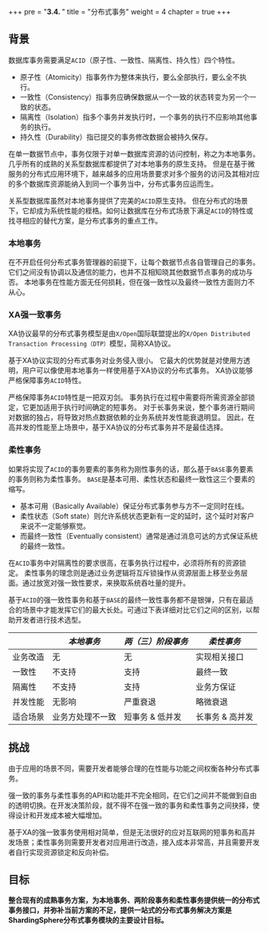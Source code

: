 +++
pre = "<b>3.4. </b>"
title = "分布式事务"
weight = 4
chapter = true
+++

## 背景

数据库事务需要满足`ACID`（原子性、一致性、隔离性、持久性）四个特性。

- 原子性（Atomicity）指事务作为整体来执行，要么全部执行，要么全不执行。
- 一致性（Consistency）指事务应确保数据从一个一致的状态转变为另一个一致的状态。
- 隔离性（Isolation）指多个事务并发执行时，一个事务的执行不应影响其他事务的执行。
- 持久性（Durability）指已提交的事务修改数据会被持久保存。

在单一数据节点中，事务仅限于对单一数据库资源的访问控制，称之为本地事务。几乎所有的成熟的关系型数据库都提供了对本地事务的原生支持。
但是在基于微服务的分布式应用环境下，越来越多的应用场景要求对多个服务的访问及其相对应的多个数据库资源能纳入到同一个事务当中，分布式事务应运而生。

关系型数据库虽然对本地事务提供了完美的`ACID`原生支持。
但在分布式的场景下，它却成为系统性能的桎梏。如何让数据库在分布式场景下满足`ACID`的特性或找寻相应的替代方案，是分布式事务的重点工作。

### 本地事务

在不开启任何分布式事务管理器的前提下，让每个数据节点各自管理自己的事务。
它们之间没有协调以及通信的能力，也并不互相知晓其他数据节点事务的成功与否。
本地事务在性能方面无任何损耗，但在强一致性以及最终一致性方面则力不从心。

### XA强一致事务

XA协议最早的分布式事务模型是由`X/Open`国际联盟提出的`X/Open Distributed Transaction Processing（DTP）`模型，简称XA协议。

基于XA协议实现的分布式事务对业务侵入很小。
它最大的优势就是对使用方透明，用户可以像使用本地事务一样使用基于XA协议的分布式事务。
XA协议能够严格保障事务`ACID`特性。

严格保障事务`ACID`特性是一把双刃剑。
事务执行在过程中需要将所需资源全部锁定，它更加适用于执行时间确定的短事务。
对于长事务来说，整个事务进行期间对数据的独占，将导致对热点数据依赖的业务系统并发性能衰退明显。
因此，在高并发的性能至上场景中，基于XA协议的分布式事务并不是最佳选择。

### 柔性事务

如果将实现了`ACID`的事务要素的事务称为刚性事务的话，那么基于`BASE`事务要素的事务则称为柔性事务。
`BASE`是基本可用、柔性状态和最终一致性这三个要素的缩写。

- 基本可用（Basically Available）保证分布式事务参与方不一定同时在线。
- 柔性状态（Soft state）则允许系统状态更新有一定的延时，这个延时对客户来说不一定能够察觉。
- 而最终一致性（Eventually consistent）通常是通过消息可达的方式保证系统的最终一致性。

在`ACID`事务中对隔离性的要求很高，在事务执行过程中，必须将所有的资源锁定。
柔性事务的理念则是通过业务逻辑将互斥锁操作从资源层面上移至业务层面。通过放宽对强一致性要求，来换取系统吞吐量的提升。

基于`ACID`的强一致性事务和基于`BASE`的最终一致性事务都不是银弹，只有在最适合的场景中才能发挥它们的最大长处。可通过下表详细对比它们之间的区别，以帮助开发者进行技术选型。

|          | *本地事务*      | *两（三）阶段事务* | *柔性事务*     |
| -------- | -------------- | ---------------- | ------------- |
| 业务改造  | 无             | 无               | 实现相关接口    |
| 一致性    | 不支持          | 支持             | 最终一致       |
| 隔离性    | 不支持          | 支持             | 业务方保证     |
| 并发性能  | 无影响          | 严重衰退         | 略微衰退        |
| 适合场景  | 业务方处理不一致 | 短事务 & 低并发   | 长事务 & 高并发 |

## 挑战

由于应用的场景不同，需要开发者能够合理的在性能与功能之间权衡各种分布式事务。

强一致的事务与柔性事务的API和功能并不完全相同，在它们之间并不能做到自由的透明切换。在开发决策阶段，就不得不在强一致的事务和柔性事务之间抉择，使得设计和开发成本被大幅增加。

基于XA的强一致事务使用相对简单，但是无法很好的应对互联网的短事务和高并发场景；柔性事务则需要开发者对应用进行改造，接入成本非常高，并且需要开发者自行实现资源锁定和反向补偿。

## 目标

**整合现有的成熟事务方案，为本地事务、两阶段事务和柔性事务提供统一的分布式事务接口，并弥补当前方案的不足，提供一站式的分布式事务解决方案是ShardingSphere分布式事务模块的主要设计目标。**
